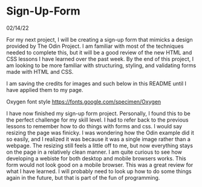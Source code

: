 # Sign-Up-Form

02/14/22

For my next project, I will be creating a sign-up form that mimicks a design provided by The Odin Project.  I am familiar with most of the techniques needed to complete this, but it will be a good review of the new HTML and CSS lessons I have learned over the past week. By the end of this project, I am looking to be more familiar with structuring, styling, and validating forms made with HTML and CSS.

I am saving the credits for images and such below in this README until I have applied them to my page. 

Oxygen font style https://fonts.google.com/specimen/Oxygen

I have now finished my sign-up form project.  Personally, I found this to be the perfect challenge for my skill level.  I had to refer back to the previous lessons to remember how to do things with forms and css.  I would say resizing the page was finicky.  I was wondering how the Odin example did it so easily, and I realized it was because it was a single image rather than a webpage.  The resizing still feels a little off to me, but now everything stays on the page in a relatively clean manner.  I am quite curious to see how developing a webiste for both desktop and mobile browsers works.  This form would not look good on a mobile browser.  This was a great review for what I have learned.  I will probably need to look up how to do some things again in the future, but that is part of the fun of programming.